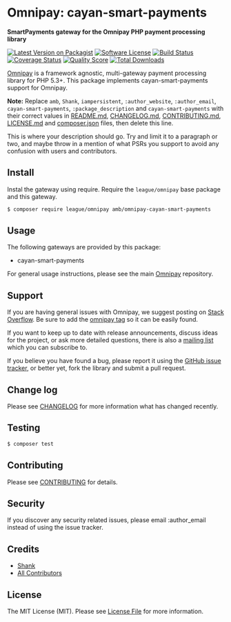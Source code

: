 # Omnipay: cayan-smart-payments

**SmartPayments gateway for the Omnipay PHP payment processing library**

[![Latest Version on Packagist](https://img.shields.io/packagist/v/amb/omnipay-cayan-smart-payments.svg?style=flat-square)](https://packagist.org/packages/amb/omnipay-cayan-smart-payments)
[![Software License](https://img.shields.io/badge/license-MIT-brightgreen.svg?style=flat-square)](LICENSE.md)
[![Build Status](https://img.shields.io/travis/amb/omnipay-cayan-smart-payments/master.svg?style=flat-square)](https://travis-ci.org/amb/omnipay-cayan-smart-payments)
[![Coverage Status](https://img.shields.io/scrutinizer/coverage/g/amb/omnipay-cayan-smart-payments.svg?style=flat-square)](https://scrutinizer-ci.com/g/amb/omnipay-cayan-smart-payments/code-structure)
[![Quality Score](https://img.shields.io/scrutinizer/g/amb/omnipay-cayan-smart-payments.svg?style=flat-square)](https://scrutinizer-ci.com/g/amb/omnipay-cayan-smart-payments)
[![Total Downloads](https://img.shields.io/packagist/dt/amb/omnipay-cayan-smart-payments.svg?style=flat-square)](https://packagist.org/packages/amb/omnipay-cayan-smart-payments)


[Omnipay](https://github.com/thephpleague/omnipay) is a framework agnostic, multi-gateway payment
processing library for PHP 5.3+. This package implements cayan-smart-payments support for Omnipay.

**Note:** Replace `amb`, `Shank`, `iampersistent`, `:author_website`, `:author_email`, `cayan-smart-payments`, `:package_description` and `cayan-smart-payments` with their correct values in [README.md](README.md), [CHANGELOG.md](CHANGELOG.md), [CONTRIBUTING.md](CONTRIBUTING.md), [LICENSE.md](LICENSE.md) and [composer.json](composer.json) files, then delete this line.

This is where your description should go. Try and limit it to a paragraph or two, and maybe throw in a mention of what
PSRs you support to avoid any confusion with users and contributors.

## Install

Instal the gateway using require. Require the `league/omnipay` base package and this gateway.

``` bash
$ composer require league/omnipay amb/omnipay-cayan-smart-payments
```

## Usage

The following gateways are provided by this package:

 * cayan-smart-payments

For general usage instructions, please see the main [Omnipay](https://github.com/thephpleague/omnipay) repository.

## Support

If you are having general issues with Omnipay, we suggest posting on
[Stack Overflow](http://stackoverflow.com/). Be sure to add the
[omnipay tag](http://stackoverflow.com/questions/tagged/omnipay) so it can be easily found.

If you want to keep up to date with release announcements, discuss ideas for the project,
or ask more detailed questions, there is also a [mailing list](https://groups.google.com/forum/#!forum/omnipay) which
you can subscribe to.

If you believe you have found a bug, please report it using the [GitHub issue tracker](https://github.com/amb/omnipay-cayan-smart-payments/issues),
or better yet, fork the library and submit a pull request.

## Change log

Please see [CHANGELOG](CHANGELOG.md) for more information what has changed recently.

## Testing

``` bash
$ composer test
```

## Contributing

Please see [CONTRIBUTING](CONTRIBUTING.md) for details.

## Security

If you discover any security related issues, please email :author_email instead of using the issue tracker.

## Credits

- [Shank](https://github.com/iampersistent)
- [All Contributors](../../contributors)

## License

The MIT License (MIT). Please see [License File](LICENSE.md) for more information.
